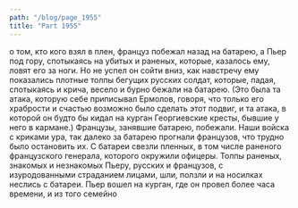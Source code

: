 ```yaml
---
path: "/blog/page_1955"
title: "Part 1955"
---
```


о том, кто кого взял в плен, француз побежал назад на батарею, а Пьер под гору, спотыкаясь на убитых и раненых, которые, казалось ему, ловят его за ноги. Но не успел он сойти вниз, как навстречу ему показались плотные толпы бегущих русских солдат, которые, падая, спотыкаясь и крича, весело и бурно бежали на батарею. (Это была та атака, которую себе приписывал Ермолов, говоря, что только его храбрости и счастью возможно было сделать этот подвиг, и та атака, в которой он будто бы кидал на курган Георгиевские кресты, бывшие у него в кармане.)
Французы, занявшие батарею, побежали. Наши войска с криками ура, так далеко за батарею прогнали французов, что трудно было остановить их.
С батареи свезли пленных, в том числе раненого французского генерала, которого окружили офицеры. Толпы раненых, знакомых и незнакомых Пьеру, русских и французов, с изуродованными страданием лицами, шли, ползли и на носилках неслись с батареи. Пьер вошел на курган, где он провел более часа времени, и из того семейно
